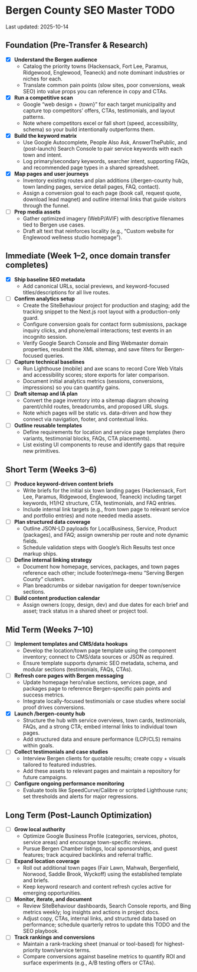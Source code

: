 # Bergen County SEO Master TODO

Last updated: 2025-10-14

## Foundation (Pre-Transfer & Research)

- [x] **Understand the Bergen audience**
  - Catalog the priority towns (Hackensack, Fort Lee, Paramus, Ridgewood, Englewood, Teaneck) and note dominant industries or niches for each.
  - Translate common pain points (slow sites, poor conversions, weak SEO) into value props you can reference in copy and CTAs.
- [x] **Run a competitive scan**
  - Google “web design + {town}” for each target municipality and capture top competitors’ offers, CTAs, testimonials, and layout patterns.
  - Note where competitors excel or fall short (speed, accessibility, schema) so your build intentionally outperforms them.
- [x] **Build the keyword matrix**
  - Use Google Autocomplete, People Also Ask, AnswerThePublic, and (post-launch) Search Console to pair service keywords with each town and intent.
  - Log primary/secondary keywords, searcher intent, supporting FAQs, and recommended page types in a shared spreadsheet.
- [x] **Map pages and user journeys**
  - Inventory existing routes and plan additions (/bergen-county hub, town landing pages, service detail pages, FAQ, contact).
  - Assign a conversion goal to each page (book call, request quote, download lead magnet) and outline internal links that guide visitors through the funnel.
- [ ] **Prep media assets**
  - Gather optimized imagery (WebP/AVIF) with descriptive filenames tied to Bergen use cases.
  - Draft alt text that reinforces locality (e.g., “Custom website for Englewood wellness studio homepage”).

## Immediate (Week 1–2, once domain transfer completes)

- [x] **Ship baseline SEO metadata**
  - Add canonical URLs, social previews, and keyword-focused titles/descriptions for all live routes.
- [ ] **Confirm analytics setup**
  - Create the SiteBehaviour project for production and staging; add the tracking snippet to the Next.js root layout with a production-only guard.
  - Configure conversion goals for contact form submissions, package inquiry clicks, and phone/email interactions; test events in an incognito session.
  - Verify Google Search Console and Bing Webmaster domain properties, resubmit the XML sitemap, and save filters for Bergen-focused queries.
- [ ] **Capture technical baselines**
  - Run Lighthouse (mobile) and axe scans to record Core Web Vitals and accessibility scores; store exports for later comparison.
  - Document initial analytics metrics (sessions, conversions, impressions) so you can quantify gains.
- [ ] **Draft sitemap and IA plan**
  - Convert the page inventory into a sitemap diagram showing parent/child routes, breadcrumbs, and proposed URL slugs.
  - Note which pages will be static vs. data-driven and how they connect via navigation, footer, and contextual links.
- [ ] **Outline reusable templates**
  - Define requirements for location and service page templates (hero variants, testimonial blocks, FAQs, CTA placements).
  - List existing UI components to reuse and identify gaps that require new primitives.

## Short Term (Weeks 3–6)

- [ ] **Produce keyword-driven content briefs**
  - Write briefs for the initial six town landing pages (Hackensack, Fort Lee, Paramus, Ridgewood, Englewood, Teaneck) including target keywords, H1/H2 structure, CTA, testimonials, and FAQ entries.
  - Include internal link targets (e.g., from town page to relevant service and portfolio entries) and note needed media assets.
- [ ] **Plan structured data coverage**
  - Outline JSON-LD payloads for LocalBusiness, Service, Product (packages), and FAQ; assign ownership per route and note dynamic fields.
  - Schedule validation steps with Google’s Rich Results test once markup ships.
- [ ] **Define internal linking strategy**
  - Document how homepage, services, packages, and town pages reference each other; include footer/mega-menu “Serving Bergen County” clusters.
  - Plan breadcrumbs or sidebar navigation for deeper town/service sections.
- [ ] **Build content production calendar**
  - Assign owners (copy, design, dev) and due dates for each brief and asset; track status in a shared sheet or project tool.

## Mid Term (Weeks 7–10)

- [ ] **Implement templates and CMS/data hookups**
  - Develop the location/town page template using the component inventory; connect to CMS/data sources or JSON as required.
  - Ensure template supports dynamic SEO metadata, schema, and modular sections (testimonials, FAQs, CTAs).
- [ ] **Refresh core pages with Bergen messaging**
  - Update homepage hero/value sections, services page, and packages page to reference Bergen-specific pain points and success metrics.
  - Integrate locally-focused testimonials or case studies where social proof drives conversions.
- [x] **Launch /bergen-county hub**
  - Structure the hub with service overviews, town cards, testimonials, FAQs, and a strong CTA; embed internal links to individual town pages.
  - Add structured data and ensure performance (LCP/CLS) remains within goals.
- [ ] **Collect testimonials and case studies**
  - Interview Bergen clients for quotable results; create copy + visuals tailored to featured industries.
  - Add these assets to relevant pages and maintain a repository for future campaigns.
- [ ] **Configure ongoing performance monitoring**
  - Evaluate tools like SpeedCurve/Calibre or scripted Lighthouse runs; set thresholds and alerts for major regressions.

## Long Term (Post-Launch Optimization)

- [ ] **Grow local authority**
  - Optimize Google Business Profile (categories, services, photos, service areas) and encourage town-specific reviews.
  - Pursue Bergen Chamber listings, local sponsorships, and guest features; track acquired backlinks and referral traffic.
- [ ] **Expand location coverage**
  - Roll out additional town pages (Fair Lawn, Mahwah, Bergenfield, Norwood, Saddle Brook, Wyckoff) using the established template and briefs.
  - Keep keyword research and content refresh cycles active for emerging opportunities.
- [ ] **Monitor, iterate, and document**
  - Review SiteBehaviour dashboards, Search Console reports, and Bing metrics weekly; log insights and actions in project docs.
  - Adjust copy, CTAs, internal links, and structured data based on performance; schedule quarterly retros to update this TODO and the SEO playbook.
- [ ] **Track rankings and conversions**
  - Maintain a rank-tracking sheet (manual or tool-based) for highest-priority town/service terms.
  - Compare conversions against baseline metrics to quantify ROI and surface experiments (e.g., A/B testing offers or CTAs).
